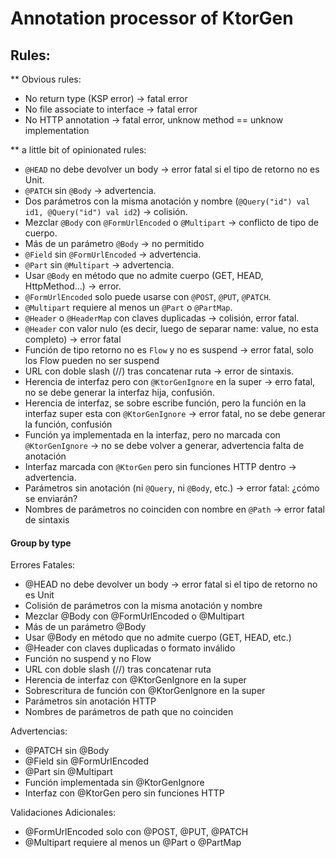 # Annotation processor of KtorGen

## Rules:
** Obvious rules:
* No return type (KSP error) → fatal error
* No file associate to interface → fatal error
* No HTTP annotation → fatal error, unknow method == unknow implementation

** a little bit of opinionated rules:

* `@HEAD` no debe devolver un body → error fatal si el tipo de retorno no es Unit.
* `@PATCH` sin `@Body` → advertencia.
* Dos parámetros con la misma anotación y nombre (`@Query("id") val id1, @Query("id") val id2`) → colisión.
* Mezclar `@Body` con `@FormUrlEncoded` o `@Multipart` → conflicto de tipo de cuerpo.
* Más de un parámetro `@Body` → no permitido
* `@Field` sin `@FormUrlEncoded` → advertencia.
* `@Part` sin `@Multipart` → advertencia.
* Usar `@Body` en método que no admite cuerpo (GET, HEAD, HttpMethod...) → error.
* `@FormUrlEncoded` solo puede usarse con `@POST`, `@PUT`, `@PATCH`.
* `@Multipart` requiere al menos un `@Part` o `@PartMap`.
* `@Header` o `@HeaderMap` con claves duplicadas → colisión, error fatal.
* `@Header` con valor nulo (es decir, luego de separar name: value, no esta completo) → error fatal
* Función de tipo retorno no es `Flow` y no es suspend → error fatal, solo los Flow pueden no ser suspend
* URL con doble slash (//) tras concatenar  ruta → error de sintaxis.
* Herencia de interfaz pero con `@KtorGenIgnore` en la super → erro fatal, no se debe generar la interfaz hija, confusión.
* Herencia de interfaz, se sobre escribe función, pero la función en la interfaz super esta con `@KtorGenIgnore` → error fatal, no se debe generar la función, confusión
* Función ya implementada en la interfaz, pero no marcada con `@KtorGenIgnore` → no se debe volver a generar, advertencia falta de anotación
* Interfaz marcada con `@KtorGen` pero sin funciones HTTP dentro → advertencia.
* Parámetros sin anotación (ni `@Query`, ni `@Body`, etc.) → error fatal: ¿cómo se enviarán?
* Nombres de parámetros no coinciden con nombre en `@Path` → error fatal de sintaxis

#### Group by type
Errores Fatales:

* @HEAD no debe devolver un body → error fatal si el tipo de retorno no es Unit
* Colisión de parámetros con la misma anotación y nombre
* Mezclar @Body con @FormUrlEncoded o @Multipart
* Más de un parámetro @Body
* Usar @Body en método que no admite cuerpo (GET, HEAD, etc.)
* @Header con claves duplicadas o formato inválido
* Función no suspend y no Flow
* URL con doble slash (//) tras concatenar ruta
* Herencia de interfaz con @KtorGenIgnore en la super
* Sobrescritura de función con @KtorGenIgnore en la super
* Parámetros sin anotación HTTP
* Nombres de parámetros de path que no coinciden

Advertencias:

* @PATCH sin @Body
* @Field sin @FormUrlEncoded
* @Part sin @Multipart
* Función implementada sin @KtorGenIgnore
* Interfaz con @KtorGen pero sin funciones HTTP

Validaciones Adicionales:

* @FormUrlEncoded solo con @POST, @PUT, @PATCH
* @Multipart requiere al menos un @Part o @PartMap
